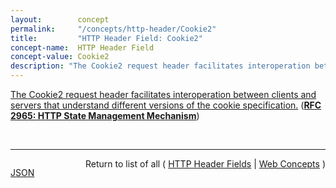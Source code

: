 ```yaml
---
layout:        concept
permalink:     "/concepts/http-header/Cookie2"
title:         "HTTP Header Field: Cookie2"
concept-name:  HTTP Header Field
concept-value: Cookie2
description: "The Cookie2 request header facilitates interoperation between clients and servers that understand different versions of the cookie specification."
---
```


[The Cookie2 request header facilitates interoperation between clients and servers that understand different versions of the cookie specification.](http://tools.ietf.org/html/rfc2965#section-3.3 "Read documentation for HTTP Header Field &#34;Cookie2&#34;") (**[RFC 2965: HTTP State Management Mechanism](/specs/IETF/RFC/2965 "This document specifies a way to create a stateful session with Hypertext Transfer Protocol (HTTP) requests and responses. It describes three new headers, Cookie, Cookie2, and Set-Cookie2, which carry state information between participating origin servers and user agents. The method described here differs from Netscape's Cookie proposal [Netscape], but it can interoperate with HTTP/1.0 user agents that use Netscape's method.")**)

<br/>
<hr/>

<p style="float : left"><a href="./Cookie2.json" title="JSON representing this particular Web Concept value">JSON</a></p>
<p style="text-align: right">Return to list of all ( <a href="../http-header/">HTTP Header Fields</a> | <a href="../">Web Concepts</a> )</p>
